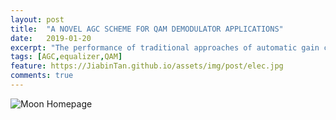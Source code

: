 ```yaml
---
layout: post
title:  "A NOVEL AGC SCHEME FOR QAM DEMODULATOR APPLICATIONS"
date:   2019-01-20
excerpt: "The performance of traditional approaches of automatic gain control (AGC) will be seriously degraded by intersymbol interference (ISI)."
tags: [AGC,equalizer,QAM]
feature: https://JiabinTan.github.io/assets/img/post/elec.jpg
comments: true
---
```


![Moon Homepage](https://cloud.githubusercontent.com/assets/754514/14509720/61c61058-01d6-11e6-93ab-0918515ecd56.png)    
    
